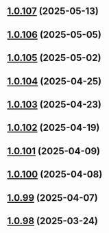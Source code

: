 ## [1.0.107](https://github.com/binary-braids/github-actions-runner/compare/v1.0.106...v1.0.107) (2025-05-13)



## [1.0.106](https://github.com/binary-braids/github-actions-runner/compare/v1.0.105...v1.0.106) (2025-05-05)



## [1.0.105](https://github.com/binary-braids/github-actions-runner/compare/v1.0.104...v1.0.105) (2025-05-02)



## [1.0.104](https://github.com/binary-braids/github-actions-runner/compare/v1.0.103...v1.0.104) (2025-04-25)



## [1.0.103](https://github.com/binary-braids/github-actions-runner/compare/v1.0.102...v1.0.103) (2025-04-23)



## [1.0.102](https://github.com/binary-braids/github-actions-runner/compare/v1.0.101...v1.0.102) (2025-04-19)



## [1.0.101](https://github.com/binary-braids/github-actions-runner/compare/v1.0.100...v1.0.101) (2025-04-09)



## [1.0.100](https://github.com/binary-braids/github-actions-runner/compare/v1.0.99...v1.0.100) (2025-04-08)



## [1.0.99](https://github.com/binary-braids/github-actions-runner/compare/v1.0.98...v1.0.99) (2025-04-07)



## [1.0.98](https://github.com/binary-braids/github-actions-runner/compare/v1.0.97...v1.0.98) (2025-03-24)



